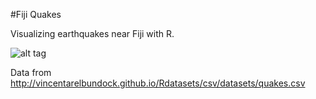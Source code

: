 #Fiji Quakes

Visualizing earthquakes near Fiji with R.

![alt tag](https://raw.github.com/vogtb/fiji_quakes/master/result.png)

Data from http://vincentarelbundock.github.io/Rdatasets/csv/datasets/quakes.csv
